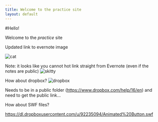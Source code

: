 ```yaml
---
title: Welcome to the practice site
layout: default
---
```


#Hello!

Welcome to the *practice* site

Updated link to evernote image

![cat](https://www.evernote.com/shard/s35/sh/52fa36c7-9f68-4ddd-9485-1a7b72ea4a1b/68950916f64ed0023c0a7aad30ac6fe6/res/68ec70a3-2bb9-46f3-b67a-4ec673133fdb/skitty.jpg)

Note: it looks like you cannot hot link straight from Evernote (even if the notes are public)
![skitty](https://f.cloud.github.com/assets/1367655/942514/d2897012-01b8-11e3-9e2a-e60b5fd9d3d9.jpg)


How about dropbox?
![dropbox](https://dl.dropboxusercontent.com/u/92235094/beast.jpg)

Needs to be in a public folder (https://www.dropbox.com/help/16/en) and need to get the public link...

How about SWF files?

https://dl.dropboxusercontent.com/u/92235094/Animated%20Button.swf

